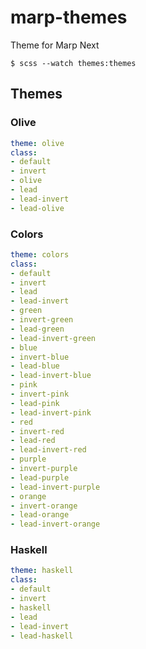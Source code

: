 # marp-themes

Theme for Marp Next

```
$ scss --watch themes:themes
```

## Themes

### Olive

```yaml
theme: olive
class:
- default
- invert
- olive
- lead
- lead-invert
- lead-olive
```

### Colors

```yaml
theme: colors
class:
- default
- invert
- lead
- lead-invert
- green
- invert-green
- lead-green
- lead-invert-green
- blue
- invert-blue
- lead-blue
- lead-invert-blue
- pink
- invert-pink
- lead-pink
- lead-invert-pink
- red
- invert-red
- lead-red
- lead-invert-red
- purple
- invert-purple
- lead-purple
- lead-invert-purple
- orange
- invert-orange
- lead-orange
- lead-invert-orange
```

### Haskell

```yaml
theme: haskell
class:
- default
- invert
- haskell
- lead
- lead-invert
- lead-haskell
```
